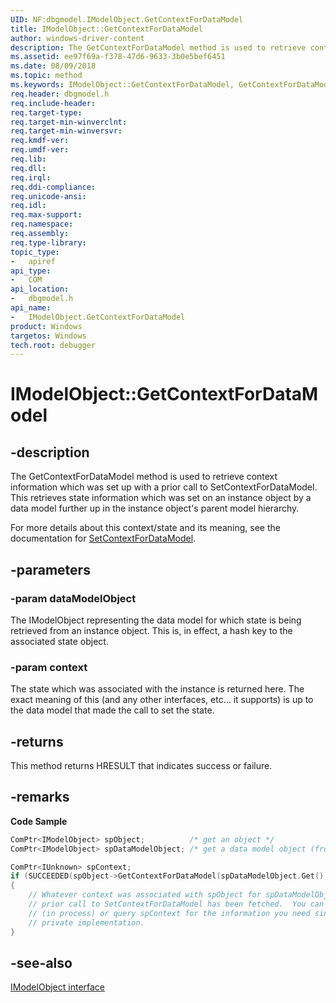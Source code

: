 ```yaml
---
UID: NF:dbgmodel.IModelObject.GetContextForDataModel
title: IModelObject::GetContextForDataModel
author: windows-driver-content
description: The GetContextForDataModel method is used to retrieve context information which was set up with a prior call to SetContextForDataModel. 
ms.assetid: ee97f69a-f378-47d6-9633-3b0e5bef6451
ms.date: 08/09/2018
ms.topic: method
ms.keywords: IModelObject::GetContextForDataModel, GetContextForDataModel, IModelObject.GetContextForDataModel, IModelObject::GetContextForDataModel, IModelObject.GetContextForDataModel
req.header: dbgmodel.h
req.include-header:
req.target-type:
req.target-min-winverclnt:
req.target-min-winversvr:
req.kmdf-ver:
req.umdf-ver:
req.lib:
req.dll:
req.irql: 
req.ddi-compliance:
req.unicode-ansi:
req.idl:
req.max-support:
req.namespace:
req.assembly:
req.type-library: 
topic_type: 
-	apiref
api_type: 
-	COM
api_location: 
-	dbgmodel.h
api_name: 
-	IModelObject.GetContextForDataModel
product: Windows
targetos: Windows
tech.root: debugger
---
```


# IModelObject::GetContextForDataModel


## -description

The GetContextForDataModel method is used to retrieve context information which was set up with a prior call to SetContextForDataModel. This retrieves state information which was set on an instance object by a data model further up in the instance object's parent model hierarchy. 

For more details about this context/state and its meaning, see the documentation for [SetContextForDataModel](nf-dbgmodel-imodelobject-setcontextfordatamodel.md). 


## -parameters

### -param dataModelObject

The IModelObject representing the data model for which state is being retrieved from an instance object. This is, in effect, a hash key to the associated state object.

### -param context
The state which was associated with the instance is returned here. The exact meaning of this (and any other interfaces, etc... it supports) is up to the data model that made the call to set the state.

## -returns
This method returns HRESULT that indicates success or failure.

## -remarks


**Code Sample**

```cpp
ComPtr<IModelObject> spObject;          /* get an object */
ComPtr<IModelObject> spDataModelObject; /* get a data model object (from an earlier AddParentModel or from GetParentModel, etc...) */

ComPtr<IUnknown> spContext;
if (SUCCEEDED(spObject->GetContextForDataModel(spDataModelObject.Get(), &spContext)))
{
    // Whatever context was associated with spObject for spDataModelObject through a 
    // prior call to SetContextForDataModel has been fetched.  You can static_cast 
    // (in process) or query spContext for the information you need since it is 
    // private implementation.
}
```

## -see-also

[IModelObject interface](nn-dbgmodel-imodelobject.md)
